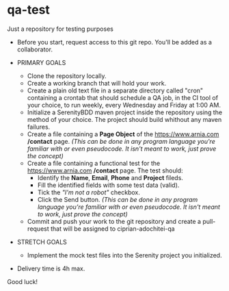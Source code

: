 # qa-test
Just a repository for testing purposes

* Before you start, request access to this git repo. You'll be added as a collaborator.

* PRIMARY GOALS
  * Clone the repository locally.
  * Create a working branch that will hold your work.
  * Create a plain old text file in a separate directory called "cron" containing a crontab that should schedule a QA job, in the CI tool of your choice, to run weekly, every Wednesday and Friday at 1:00 AM.
  * Initialize a SerenityBDD maven project inside the repository using the method of your choice. The project should build whithout any maven failures.
  * Create a file containing a **Page Object** of the https://www.arnia.com **/contact** page. 
      *(This can be done in any program language you're familiar with or even pseudocode. It isn't meant to work, just prove the concept)*
  * Create a file containing a functional test for the https://www.arnia.com **/contact** page. The test should:
    * Identify the **Name**, **Email**, **Phone** and **Project** fileds.
    * Fill the identified fields with some test data (valid).
    * Tick the *"I'm not a robot"* checkbox.
    * Click the Send button.
        *(This can be done in any program language you're familiar with or even pseudocode. It isn't meant to work, just prove the concept)*
  * Commit and push your work to the git repository and create a pull-request that will be assigned to ciprian-adochitei-qa

* STRETCH GOALS
  * Implement the mock test files into the Serenity project you initialized.

* Delivery time is 4h max.

Good luck!